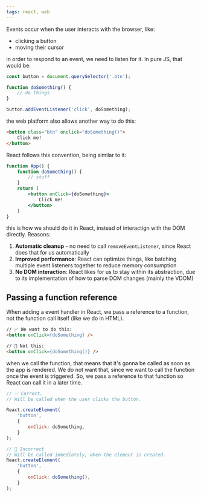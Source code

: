 ```yaml
---
tags: react, web
---
```

Events occur when the user interacts with the browser, like:
- clicking a button
- moving their cursor

in order to respond to an event, we need to listen for it. In pure JS, that would be:

```js
const button = document.querySelector('.btn');

function doSomething() {
	// do things
}

button.addEventListener('click', doSomething);
```

the web platform also allows another way to do this:

```html
<button class="btn" onclick="doSomething()">
	Click me!
</button>
```

React follows this convention, being similar to it:

```jsx
function App() {
	function doSomething() {
		// stuff
	}
	return (
		<button onClick={doSomething}>
			Click me!
		</button>
	)
}
```

this is how we should do it in React, instead of interactign with the DOM directly. Reasons:

1. **Automatic cleanup** - no need to call `removeEventListener`, since React does that for us automatically
2. **Improved performance**: React can optimize things, like batching multiple event listeners together to reduce memory consumption
3. **No DOM interaction**: React likes for us to stay within its abstraction, due to its implementation of how to parse DOM changes (mainly the VDOM)

## Passing a function reference

When adding a event handler in React, we pass a reference to a function, not the function call itself (like we do in HTML).

```html
// ✅ We want to do this:
<button onClick={doSomething} />

// 🚫 Not this:
<button onClick={doSomething()} />

```

when we call the function, that means that it's gonna be called as soon as the app is rendered. We do not want that, since we want to call the function once the event is triggered. So, we pass a reference to that function so React can call it in a later time.

```js
// ✅ Correct.
// Will be called when the user clicks the button.

React.createElement(
	'button',
	{
		onClick: doSomething,
	}
);

// 🚫 Incorrect
// Will be called immediately, when the element is created.
React.createElement(
	'button',
	{
		onClick: doSomething(),
	}
);
```